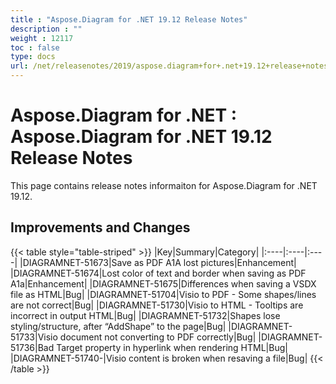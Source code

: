 ```yaml
---
title : "Aspose.Diagram for .NET 19.12 Release Notes" 
description : "" 
weight : 12117 
toc : false
type: docs
url: /net/releasenotes/2019/aspose.diagram+for+.net+19.12+release+notes/
---
```


# Aspose.Diagram for .NET : Aspose.Diagram for .NET 19.12 Release Notes


This page contains release notes informaiton for Aspose.Diagram for .NET 19.12.

## Improvements and Changes

{{< table style="table-striped" >}}
|Key|Summary|Category|
|:----|:----|:----|
|DIAGRAMNET-51673|Save as PDF A1A lost pictures|Enhancement|
|DIAGRAMNET-51674|Lost color of text and border when saving as PDF A1a|Enhancement|
|DIAGRAMNET-51675|Differences when saving a VSDX file as HTML|Bug|
|DIAGRAMNET-51704|Visio to PDF - Some shapes/lines are not correct|Bug|
|DIAGRAMNET-51730|Visio to HTML - Tooltips are incorrect in output HTML|Bug|
|DIAGRAMNET-51732|Shapes lose styling/structure, after “AddShape” to the page|Bug|
|DIAGRAMNET-51733|Visio document not converting to PDF correctly|Bug|
|DIAGRAMNET-51736|Bad Target property in hyperlink when rendering HTML|Bug|
|DIAGRAMNET-51740-|Visio content is broken when resaving a file|Bug|
{{< /table >}}


